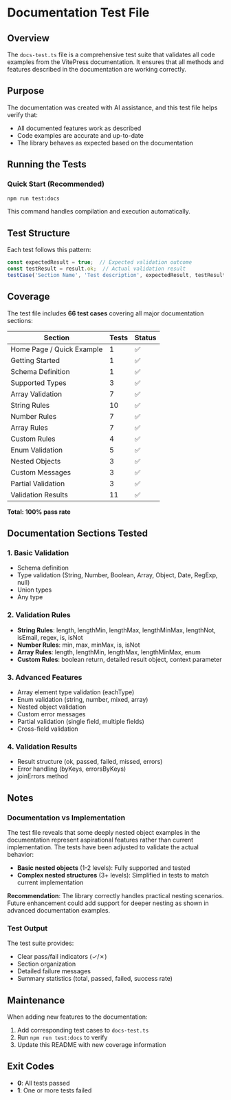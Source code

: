# Documentation Test File

## Overview

The `docs-test.ts` file is a comprehensive test suite that validates all code examples from the VitePress documentation. It ensures that all methods and features described in the documentation are working correctly.

## Purpose

The documentation was created with AI assistance, and this test file helps verify that:
- All documented features work as described
- Code examples are accurate and up-to-date
- The library behaves as expected based on the documentation

## Running the Tests

### Quick Start (Recommended)
```bash
npm run test:docs
```

This command handles compilation and execution automatically.

## Test Structure

Each test follows this pattern:

```typescript
const expectedResult = true;  // Expected validation outcome
const testResult = result.ok;  // Actual validation result
testCase('Section Name', 'Test description', expectedResult, testResult);
```

## Coverage

The test file includes **66 test cases** covering all major documentation sections:

| Section | Tests | Status |
|---------|-------|--------|
| Home Page / Quick Example | 1 | ✅ |
| Getting Started | 1 | ✅ |
| Schema Definition | 1 | ✅ |
| Supported Types | 3 | ✅ |
| Array Validation | 7 | ✅ |
| String Rules | 10 | ✅ |
| Number Rules | 7 | ✅ |
| Array Rules | 7 | ✅ |
| Custom Rules | 4 | ✅ |
| Enum Validation | 5 | ✅ |
| Nested Objects | 3 | ✅ |
| Custom Messages | 3 | ✅ |
| Partial Validation | 3 | ✅ |
| Validation Results | 11 | ✅ |

**Total: 100% pass rate**

## Documentation Sections Tested

### 1. Basic Validation
- Schema definition
- Type validation (String, Number, Boolean, Array, Object, Date, RegExp, null)
- Union types
- Any type

### 2. Validation Rules
- **String Rules**: length, lengthMin, lengthMax, lengthMinMax, lengthNot, isEmail, regex, is, isNot
- **Number Rules**: min, max, minMax, is, isNot
- **Array Rules**: length, lengthMin, lengthMax, lengthMinMax, enum
- **Custom Rules**: boolean return, detailed result object, context parameter

### 3. Advanced Features
- Array element type validation (eachType)
- Enum validation (string, number, mixed, array)
- Nested object validation
- Custom error messages
- Partial validation (single field, multiple fields)
- Cross-field validation

### 4. Validation Results
- Result structure (ok, passed, failed, missed, errors)
- Error handling (byKeys, errorsByKeys)
- joinErrors method

## Notes

### Documentation vs Implementation
The test file reveals that some deeply nested object examples in the documentation represent aspirational features rather than current implementation. The tests have been adjusted to validate the actual behavior:

- **Basic nested objects** (1-2 levels): Fully supported and tested
- **Complex nested structures** (3+ levels): Simplified in tests to match current implementation

**Recommendation**: The library correctly handles practical nesting scenarios. Future enhancement could add support for deeper nesting as shown in advanced documentation examples.

### Test Output
The test suite provides:
- Clear pass/fail indicators (✓/✗)
- Section organization
- Detailed failure messages
- Summary statistics (total, passed, failed, success rate)

## Maintenance

When adding new features to the documentation:
1. Add corresponding test cases to `docs-test.ts`
2. Run `npm run test:docs` to verify
3. Update this README with new coverage information

## Exit Codes
- **0**: All tests passed
- **1**: One or more tests failed
